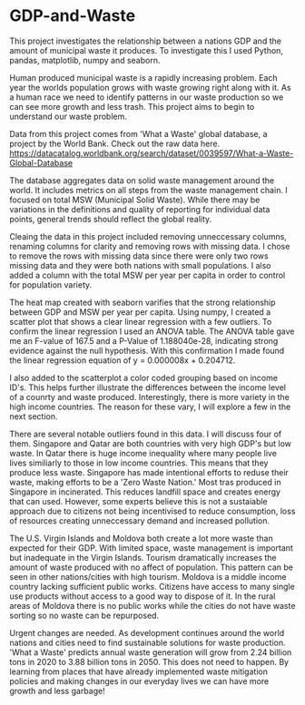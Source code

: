 # GDP-and-Waste
This project investigates the relationship between a nations GDP and the amount of municipal waste it produces. To investigate this I used Python, pandas, matplotlib, numpy and seaborn.

Human produced municipal waste is a rapidly increasing problem. Each year the worlds population grows with waste growing right along with it. As a human race we need to identify patterns in our waste production so we can see more growth and less trash. This project aims to begin to understand our waste problem.

Data from this project comes from 'What a Waste' global database, a project by the World Bank. Check out the raw data here. https://datacatalog.worldbank.org/search/dataset/0039597/What-a-Waste-Global-Database 

The database aggregates data on solid waste management around the world. It includes metrics on all steps from the waste management chain. I focused on total MSW (Municipal Solid Waste). While there may be variations in the definitions and quality of reporting for individual data points, general trends should reflect the global reality.

Cleaing the data in this project included removing unneccessary columns, renaming columns for clarity and removing rows with missing data. I chose to remove the rows with missing data since there were only two rows missing data and they were both nations with small populations. I also added a column with the total MSW per year per capita in order to control for population variety.

The heat map created with seaborn varifies that the strong relationship between GDP and MSW per year per capita. Using numpy, I created a scatter plot that shows a clear linear regression with a few outliers. To confirm the linear regression I used an ANOVA table. The ANOVA table gave me an F-value of 167.5 and a P-Value of 1.188040e-28, indicating strong evidence against the null hypothesis. With this confirmation I made found the linear regression equation of y = 0.000008x + 0.204712.

I also added to the scatterplot a color coded grouping based on income ID's. This helps further illustrate the differences between the income level of a counrty and waste produced. Interestingly, there is more variety in the high income countries. The reason for these vary, I will explore a few in the next section.

There are several notable outliers found in this data. I will discuss four of them. Singapore and Qatar are both countries with very high GDP's but low waste. In Qatar there is huge income inequality where many people live lives similiarly to those in low income countries. This means that they produce less waste. Singapore has made intentional efforts to reduse their waste, making efforts to be a 'Zero Waste Nation.' Most tras produced in Singapore in incinerated. This reduces landfill space and creates energy that can used. However, some experts believe this is not a sustaiable approach due to citizens not being incentivised to reduce consumption, loss of resources creating unneccessary demand and increased pollution.

The U.S. Virgin Islands and Moldova both create a lot more waste than expected for their GDP. With limited space, waste management is important but inadequate in the Virgin Islands. Tourism dramatically increases the amount of waste produced with no affect of population. This pattern can be seen in other nations/cities with high tourism. Moldova is a middle income country lacking sufficient public works. Citizens have access to many single use products without access to a good way to dispose of it. In the rural areas of Moldova there is no public works while the cities do not have waste sorting so no waste can be repurposed.

Urgent changes are needed. As development continues around the world nations and cities need to find sustainable solutions for waste production. 'What a Waste' predicts annual waste generation will grow from 2.24 billion tons in 2020 to 3.88 billion tons in 2050. This does not need to happen. By learning from places that have already implemented waste mitigation policies and making changes in our everyday lives we can have more growth and less garbage!
